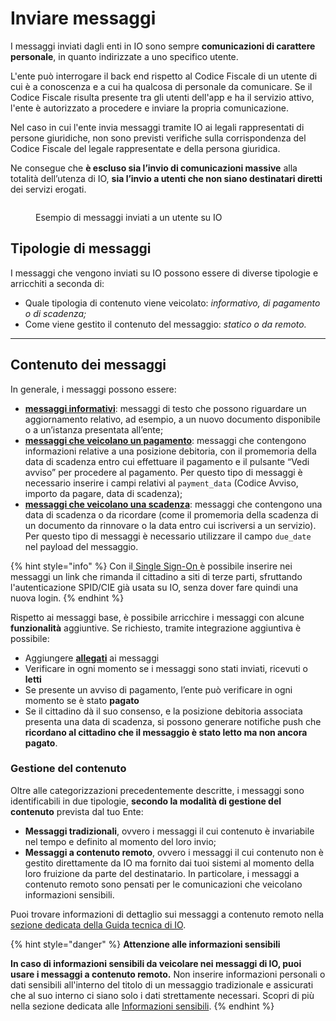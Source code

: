 # Inviare messaggi

I messaggi inviati dagli enti in IO sono sempre **comunicazioni di carattere personale**, in quanto indirizzate a uno specifico utente.&#x20;

L'ente può interrogare il back end rispetto al Codice Fiscale di un utente di cui è a conoscenza e a cui ha qualcosa di personale da comunicare. Se il Codice Fiscale risulta presente tra gli utenti dell'app e ha il servizio attivo, l'ente è autorizzato a procedere e inviare la propria comunicazione.&#x20;

Nel caso in cui l'ente invia messaggi tramite IO ai legali rappresentati di persone giuridiche, non sono previsti verifiche sulla corrispondenza del Codice Fiscale del legale rappresentate e della persona giuridica.&#x20;

Ne consegue che **è escluso sia l’invio di comunicazioni massive** alla totalità dell’utenza di IO, **sia l’invio a utenti che non siano destinatari diretti** dei servizi erogati.

<figure><img src="../../.gitbook/assets/image (24).png" alt=""><figcaption><p>Esempio di messaggi inviati a un utente su IO</p></figcaption></figure>

## Tipologie di messaggi

I messaggi che vengono inviati su IO possono essere di diverse tipologie e arricchiti a seconda di:

* Quale tipologia di contenuto viene veicolato: _informativo, di pagamento o di scadenza;_
* Come viene gestito il contenuto del messaggio: _statico o da remoto._

***

## Contenuto dei messaggi

In generale, i messaggi possono essere:

* [**messaggi informativi**](messaggi-informativi.md): messaggi di testo che possono riguardare un aggiornamento relativo, ad esempio, a un nuovo documento disponibile o a un’istanza presentata all’ente;
* [**messaggi che veicolano un pagamento**](messaggi-che-veicolano-un-pagamento/): messaggi che contengono informazioni relative a una posizione debitoria, con il promemoria della data di scadenza entro cui effettuare il pagamento e il pulsante “Vedi avviso” per procedere al pagamento. Per questo tipo di messaggi è necessario inserire i campi relativi al `payment_data` (Codice Avviso, importo da pagare, data di scadenza);
* [**messaggi che veicolano una scadenza**](messaggi-che-veicolano-una-scadenza.md): messaggi che contengono una data di scadenza o da ricordare (come il promemoria della scadenza di un documento da rinnovare o la data entro cui iscriversi a un servizio). Per questo tipo di messaggi è necessario utilizzare il campo `due_date` nel payload del messaggio.

{% hint style="info" %}
Con il[ Single Sign-On ](../../lapp-io/le-funzionalita-di-io-a-disposizione-degli-enti/accedere-tramite-single-sign-on.md)è possibile inserire nei messaggi un link che rimanda il cittadino a siti di terze parti, sfruttando l'autenticazione SPID/CIE già usata su IO, senza dover fare quindi una nuova login.
{% endhint %}

Rispetto ai messaggi base, è possibile arricchire i messaggi con alcune **funzionalità** aggiuntive. Se richiesto, tramite integrazione aggiuntiva è possibile: &#x20;

* Aggiungere [**allegati**](messaggi-con-allegati.md) ai messaggi
* Verificare in ogni momento se i messaggi sono stati inviati, ricevuti o **letti**
* Se presente un avviso di pagamento, l’ente può verificare in ogni momento se è stato **pagato**
* Se il cittadino dà il suo consenso, e la posizione debitoria associata presenta una data di scadenza, si possono generare notifiche push che **ricordano al cittadino che il messaggio è stato letto ma non ancora pagato**.

### Gestione del contenuto&#x20;

Oltre alle categorizzazioni precedentemente descritte, i messaggi sono identificabili in due tipologie, **secondo la modalità di gestione del contenuto** prevista dal tuo Ente:

* **Messaggi tradizionali**, ovvero i messaggi il cui contenuto è invariabile nel tempo e definito al momento del loro invio;
* **Messaggi a contenuto remoto**, ovvero i messaggi il cui contenuto non è gestito direttamente da IO ma fornito dai tuoi sistemi al momento della loro fruizione da parte del destinatario. In particolare, i messaggi a contenuto remoto sono pensati per le comunicazioni che veicolano informazioni sensibili.&#x20;

Puoi trovare informazioni di dettaglio sui messaggi a contenuto remoto nella [sezione dedicata della Guida tecnica di IO](https://app.gitbook.com/s/sUBZStlCQZzLI6ZesbND/funzionalita/inviare-un-messaggio/inviare-un-messaggio-a-contenuto-remoto).

{% hint style="danger" %}
**Attenzione alle informazioni sensibili**

**In caso di informazioni sensibili da veicolare nei messaggi di IO, puoi usare i messaggi a contenuto remoto.** Non inserire informazioni personali o dati sensibili all'interno del titolo di un messaggio tradizionale e assicurati che al suo interno ci siano solo i dati strettamente necessari. Scopri di più nella sezione dedicata alle [Informazioni sensibili](../../i-servizi-in-io/informazioni-sensibili.md).
{% endhint %}
